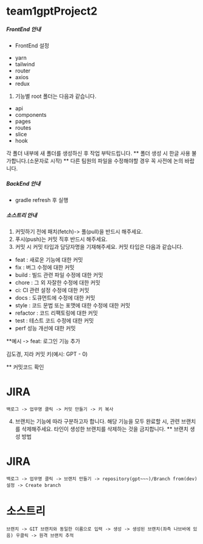 # team1gptProject2


##### FrontEnd 안내
* FrontEnd 설정
- yarn
- tailwind
- router
- axios
- redux

1. 기능별 root 폴더는 다음과 같습니다.
* api
* components
* pages
* routes
* slice
* hook

각 폴더 내부에 새 폴더를 생성하신 후 작업 부탁드립니다.
** 폴더 생성 시 한글 사용 불가합니다.(소문자로 시작)
** 다른 팀원의 파일을 수정해야할 경우 꼭 사전에 논의 바랍니다.

##### BackEnd 안내
- gradle refresh 후 실행


##### 소스트리 안내
1. 커밋하기 전에 패치(fetch)-> 풀(pull)을 반드시 해주세요.
2. 푸시(push)는 커밋 직후 반드시 해주세요.
3. 커밋 시 커밋 타입과 담당자명을 기재해주세요. 커밋 타입은 다음과 같습니다.

- feat : 새로운 기능에 대한 커밋
- fix : 버그 수정에 대한 커밋
- build : 빌드 관련 파일 수정에 대한 커밋
- chore : 그 외 자잘한 수정에 대한 커밋
- ci: CI 관련 설정 수정에 대한 커밋
- docs : 도큐먼트에 수정에 대한 커밋
- style : 코드 문법 또는 포맷에 대한 수정에 대한 커밋
- refactor : 코드 리팩토링에 대한 커밋
- test : 테스트 코드 수정에 대한 커밋
- perf   성능 개선에 대한 커밋

**예시 -> 
feat: 로그인 기능 추가

김도경, 지라 커밋 키(예시: GPT - 0)

** 커밋코드 확인
# JIRA
    백로그 -> 업무명 클릭 -> 커밋 만들기 -> 키 복사

4. 브랜치는 기능에 따라 구분하고자 합니다. 해당 기능을 모두 완료할 시, 관련 브랜치를 삭제해주세요. 타인이 생성한 브랜치를 삭제하는 것을 금지합니다.
** 브랜치 생성 방법

# JIRA 
    백로그 -> 업무명 클릭 -> 브랜치 만들기 -> repository(gpt~~~)/Branch from(dev) 설정 -> Create branch

# 소스트리
    브랜치 -> GIT 브랜치와 동일한 이름으로 입력 -> 생성 -> 생성된 브랜치(좌측 나브바에 있음) 우클릭 -> 원격 브랜치 추적

